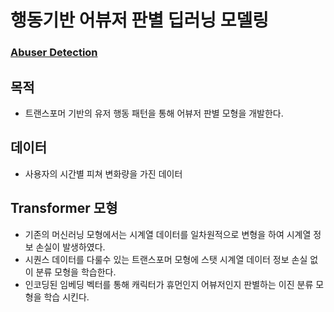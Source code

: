 # 행동기반 어뷰저 판별 딥러닝 모델링
### [Abuser Detection](https://github.com/hojisu/abuser-detection-project/blob/master/abuser-detection.ipynb)

## 목적
  - 트랜스포머 기반의 유저 행동 패턴을 통해 어뷰저 판별 모형을 개발한다. 

## 데이터
  - 사용자의 시간별 피쳐 변화량을 가진 데이터

## Transformer 모형 
  - 기존의 머신러닝 모형에서는 시계열 데이터를 일차원적으로 변형을 하여 시계열 정보 손실이 발생하였다.
  - 시퀀스 데이터를 다룰수 있는 트랜스포머 모형에 스탯 시계열 데이터 정보 손실 없이 분류 모형을 학습한다.
  - 인코딩된 임베딩 벡터를 통해 캐릭터가 휴먼인지 어뷰저인지 판별하는 이진 분류 모형을 학습 시킨다. 

